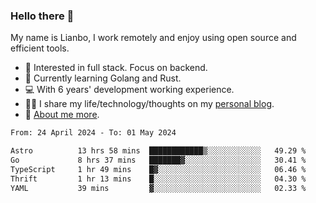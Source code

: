 ### Hello there 👋

My name is Lianbo, I work remotely and enjoy using open source and efficient tools.

- 🔭 Interested in full stack. Focus on backend.
- 🌱 Currently learning Golang and Rust.
- 💻 With 6 years' development working experience.
- ✍🏻 I share my life/technology/thoughts on my [personal blog](https://godruoyi.com).
- 👒 [About me more](https://godruoyi.com/posts/About-godruoyi).

<!--START_SECTION:waka-->

```txt
From: 24 April 2024 - To: 01 May 2024

Astro          13 hrs 58 mins  ████████████▒░░░░░░░░░░░░   49.29 %
Go             8 hrs 37 mins   ███████▓░░░░░░░░░░░░░░░░░   30.41 %
TypeScript     1 hr 49 mins    █▓░░░░░░░░░░░░░░░░░░░░░░░   06.46 %
Thrift         1 hr 13 mins    █░░░░░░░░░░░░░░░░░░░░░░░░   04.30 %
YAML           39 mins         ▓░░░░░░░░░░░░░░░░░░░░░░░░   02.33 %
```

<!--END_SECTION:waka-->
